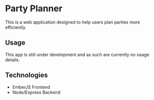 # Party Planner

This is a web application designed to help users plan parties more efficiently.

## Usage

This app is still under development and as such are currently no usage details.

## Technologies
- EmberJS Frontend
- Node/Express Backend